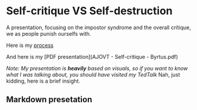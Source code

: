 # Self-critique VS Self-destruction
A presentation, focusing on the impostor syndrome and the overall critique, we as people punish ourselfs with.

Here is my [process](process.md)

And here is my [PDF presentation](AJOVT - Self-critique - Byrtus.pdf)

<em>Note: My presentation is <b>heavily</b> based on visuals, so if you want to know what I was talking about, you should have visited my TedTalk</em>
Nah, just kidding, here is a brief insight.

## Markdown presetation


